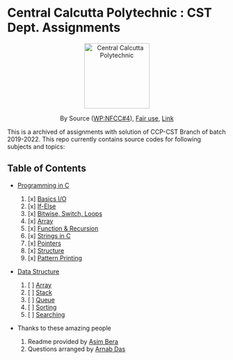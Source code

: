 # Central Calcutta Polytechnic : CST Dept. Assignments

<p align="center">
<a href="https://en.wikipedia.org/wiki/Central_Calcutta_Polytechnic">
<img src="https://upload.wikimedia.org/wikipedia/en/c/c1/Central_Calcutta_Polytechnic.png" alt="Central Calcutta Polytechnic" width="150" height="150">
</a>
</p>
<p align="center">
By <span title="must have been published or publicly displayed outside Wikipedia">Source</span> (<a href="//en.wikipedia.org/wiki/Wikipedia:Non-free_content_criteria#4" title="Wikipedia:Non-free content criteria">WP:NFCC#4</a>), <a href="//en.wikipedia.org/wiki/File:Central_Calcutta_Polytechnic.png" title="Fair use of copyrighted material in the context of Central Calcutta Polytechnic">Fair use</a>, <a href="https://en.wikipedia.org/w/index.php?curid=44025058">Link</a>
</p>

This is a archived of assignments with solution of CCP-CST Branch of batch 2019-2022.
This repo currently contains source codes for following subjects and topics:

## Table of Contents

- [Programming in C](programming_in_c)
  1. [x] [Basics I/O](programming_in_c/assignment_1)
  2. [x] [If-Else](programming_in_c/assignment_2)
  3. [x] [Bitwise, Switch, Loops](programming_in_c/assignment_3)
  4. [x] [Array](programming_in_c/assignment_4)
  5. [x] [Function & Recursion](programming_in_c/assignment_5)
  6. [x] [Strings in C](programming_in_c/assignment_6)
  7. [x] [Pointers](programming_in_c/assignment_7)
  8. [x] [Structure](programming_in_c/assignment_8)
  9. [x] [Pattern Printing](programming_in_c/assignment_9)
- [Data Structure](data_structure)

  1. [ ] [Array](data_structure/array)
  2. [ ] [Stack](data_structure/stack)
  3. [ ] [Queue](data_structure/queue)
  4. [ ] [Sorting](data_structure/sorting)
  5. [ ] [Searching](data_structure/searching)

- Thanks to these amazing people
  1. Readme provided by [Asim Bera](https://github.com/asimbera/)
  2. Questions arranged by [Arnab Das](https://github.com/Arnab-lit)

